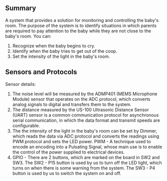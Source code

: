 ## Summary

A system that provides a solution for monitoring and controlling the baby's room.
The purpose of the system is to identify situations in which parents are required to pay attention to the baby while they are not close to the baby's room.
You can:
1. Recognize when the baby begins to cry.
2. Identify when the baby tries to get out of the coop.
3. Set the intensity of the light in the baby's room.

## Sensors and Protocols

Sensor details:

1. The noise level will be measured by the ADMP401 (MEMS Microphone Module) sensor that operates on the ADC protocol, 
   which converts analog signals to digital and transfers them to the system.
2. The distance measured by the US-100 Ultrasonic Distance Sensor (UART) 
   sensor is a common communication protocol for asynchronous serial communication, in which the data format and transmit speeds are          configurable.
3. The the intensity of the light in the baby's room can be set by Dimmer, 
   which reads the data via ADC protocol and converts the readings using PWM protocol and sets the LED power.
   PWM - A technique used to encode an encoding into a Pulsating Signal, 
   whose main use is to enable the control of the power supplied to electrical devices.
4. GPIO - There are 2 buttons, which are marked on the board in SW2 and SW3.
   The SW2 - P15 button is used by us to turn off the LED light, which turns on when there is some warning from the system.
   The SW3 - P4 button is used by us to switch the system on and off.
